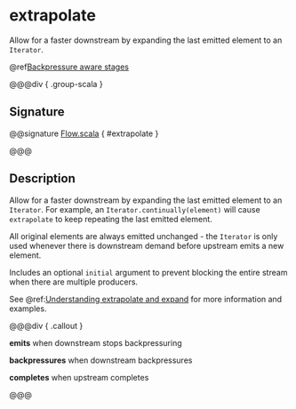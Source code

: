# extrapolate

Allow for a faster downstream by expanding the last emitted element to an `Iterator`.

@ref[Backpressure aware stages](../index.md#backpressure-aware-stages)

@@@div { .group-scala }

## Signature

@@signature [Flow.scala]($akka$/akka-stream/src/main/scala/akka/stream/scaladsl/Flow.scala) { #extrapolate }

@@@

## Description

Allow for a faster downstream by expanding the last emitted element to an `Iterator`. For example, an
`Iterator.continually(element)` will cause `extrapolate` to keep repeating the last emitted element. 

All original elements are always emitted unchanged - the `Iterator` is only used whenever there is downstream
 demand before upstream emits a new element.

Includes an optional `initial` argument to prevent blocking the entire stream when there are multiple producers.

See @ref:[Understanding extrapolate and expand](../../stream-rate.md#understanding-extrapolate-and-expand) for more information
and examples.


@@@div { .callout }

**emits** when downstream stops backpressuring

**backpressures** when downstream backpressures

**completes** when upstream completes

@@@

